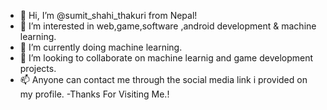 - 👋 Hi, I’m @sumit_shahi_thakuri from Nepal!
- 👀 I’m interested in web,game,software ,android  development & machine learning.
- 🌱 I’m currently doing machine learning.
- 💞️ I’m looking to collaborate on machine learnig and game development projects.
- 📫 Anyone can contact me through the social media link i provided on my profile.
-Thanks For Visiting Me.!

